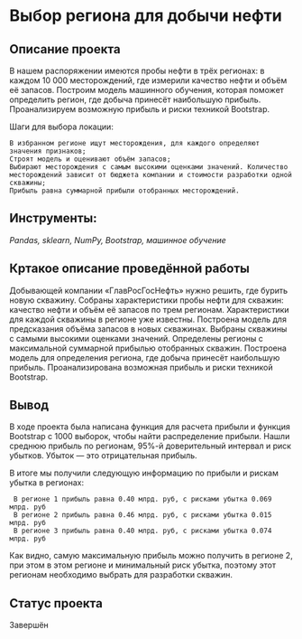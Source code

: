 #  Выбор региона для добычи нефти


## Описание проекта

В нашем распоряжении имеются пробы нефти в трёх регионах: в каждом 10 000 месторождений, где измерили качество нефти и объём её запасов. Построим модель машинного обучения, которая поможет определить регион, где добыча принесёт наибольшую прибыль. Проанализируем возможную прибыль и риски техникой Bootstrap.

Шаги для выбора локации:

    В избранном регионе ищут месторождения, для каждого определяют значения признаков;
    Строят модель и оценивают объём запасов;
    Выбирают месторождения с самым высокими оценками значений. Количество месторождений зависит от бюджета компании и стоимости разработки одной скважины;
    Прибыль равна суммарной прибыли отобранных месторождений.


## Инструменты:

*Pandas, sklearn, NumPy, Bootstrap, машинное обучение*

## Кртакое описание проведённой работы

Добывающей компании «ГлавРосГосНефть» нужно решить, где бурить новую скважину. Собраны характеристики пробы нефти для скважин: качество нефти и объём её запасов по трем регионам. Характеристики для каждой скважины в регионе уже известны. Построена модель для предсказания объёма запасов в новых скважинах. Выбраны скважины с самыми высокими оценками значений. Определены регионы с максимальной суммарной прибылью отобранных скважин. Построена модель для определения региона, где добыча принесёт наибольшую прибыль. Проанализирована возможная прибыль и риски техникой Bootstrap.

## Вывод

В ходе проекта была написана функция для расчета прибыли и функция Bootstrap с 1000 выборок, чтобы найти распределение прибыли. Нашли среднюю прибыль по регионам, 
95%-й доверительный интервал и риск убытков. Убыток — это отрицательная прибыль.

В итоге мы получили следующую информацию по прибыли и рискам убытка в регионах:

     В регионе 1 прибыль равна 0.40 млрд. руб, с рисками убытка 0.069 млрд. руб
     В регионе 2 прибыль равна 0.46 млрд. руб, с рисками убытка 0.015 млрд. руб
     В регионе 3 прибыль равна 0.40 млрд. руб, с рисками убытка 0.074 млрд. руб

Как  видно, самую максимальную прибыль можно получить в регионе 2, при этом в этом регионе и минимальный риск убытка, поэтому этот регионам необходимо выбрать для разработки скважин.


## Статус проекта

Завершён
